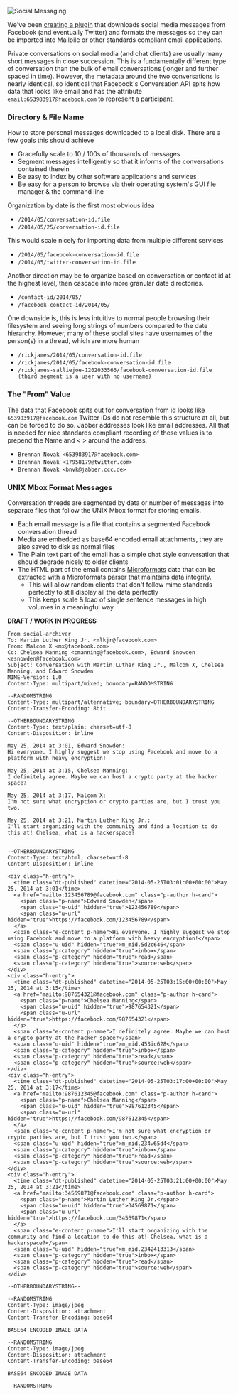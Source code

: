 ![Social Messaging](https://raw.github.com/wiki/pagekite/Mailpile/images/Social-Messaging.png)

We've been [creating a plugin](https://github.com/mailpile/social-archiver) that downloads social media messages from Facebook (and eventually Twitter) and formats the messages so they can be imported into Mailpile or other standards compliant email applications.

Private conversations on social media (and chat clients) are usually many short messages in close succession. This is a fundamentally different type of conversation than the bulk of email conversations (longer and further spaced in time). However, the metadata around the two conversations is nearly identical, so identical that Facebook's Conversation API spits how data that looks like email and has the attribute `email:653983917@facebook.com` to represent a participant.

### Directory & File Name

How to store personal messages downloaded to a local disk. There are a few goals this should achieve

* Gracefully scale to 10 / 100s of thousands of messages
* Segment messages intelligently so that it informs of the conversations contained therein
* Be easy to index by other software applications and services
* Be easy for a person to browse via their operating system's GUI file manager & the command line

Organization by date is the first most obvious idea

* `/2014/05/conversation-id.file`
* `/2014/05/25/conversation-id.file`

This would scale nicely for importing data from multiple different services

* `/2014/05/facebook-conversation-id.file`
* `/2014/05/twitter-conversation-id.file`

Another direction may be to organize based on conversation or contact id at the highest level, then cascade into more granular date directories.

* `/contact-id/2014/05/`
* `/facebook-contact-id/2014/05/`

One downside is, this is less intuitive to normal people browsing their filesystem and seeing long strings of numbers compared to the date hierarchy. However, many of these social sites have usernames of the person(s) in a thread, which are more human

* `/rickjames/2014/05/conversation-id.file`
* `/rickjames/2014/05/facebook-conversation-id.file`
* `/rickjames-salliejoe-1202033566/facebook-conversation-id.file (third segment is a user with no username)`


### The "From" Value

The data that Facebook spits out for conversation from id looks like `653983917@facebook.com` Twitter IDs do not resemble this structure at all, but can be forced to do so. Jabber addresses look like email addresses. All that is needed for nice standards compliant recording of these values is to prepend the Name and < > around the address.

* `Brennan Novak <653983917@facebook.com>`
* `Brennan Novak <17958179@twitter.com>`
* `Brennan Novak <bnvk@jabber.ccc.de>`


### UNIX Mbox Format Messages

Conversation threads are segmented by data or number of messages into separate files that follow the UNIX Mbox format for storing emails.

* Each email message is a file that contains a segmented Facebook conversation thread
* Media are embedded as base64 encoded email attachments, they are also saved to disk as normal files 
* The Plain text part of the email has a simple chat style conversation that should degrade nicely to older clients
* The HTML part of the email contains [Microformats](http://microformats.org) data that can be extracted with a Microformats parser that maintains data integrity.
    * This will allow random clients that don't follow mime standards perfectly to still display all the data perfectly
    * This keeps scale & load of single sentence messages in high volumes in a meaningful way

**DRAFT / WORK IN PROGRESS**

```
From social-archiver
To: Martin Luther King Jr. <mlkjr@facebook.com>
From: Malcom X <mx@facebook.com>
Cc: Chelsea Manning <cmanning@facebook.com>, Edward Snowden <esnowden@facebook.com>
Subject: Conversation with Martin Luther King Jr., Malcom X, Chelsea Manning, and Edward Snowden
MIME-Version: 1.0
Content-Type: multipart/mixed; boundary=RANDOMSTRING

--RANDOMSTRING
Content-Type: multipart/alternative; boundary=OTHERBOUNDARYSTRING
Content-Transfer-Encoding: 8bit

--OTHERBOUNDARYSTRING
Content-Type: text/plain; charset=utf-8
Content-Disposition: inline

May 25, 2014 at 3:01, Edward Snowden: 
Hi everyone. I highly suggest we stop using Facebook and move to a platform with heavy encryption!

May 25, 2014 at 3:15, Chelsea Manning:
I definitely agree. Maybe we can host a crypto party at the hacker space?

May 25, 2014 at 3:17, Malcom X:
I'm not sure what encryption or crypto parties are, but I trust you two.

May 25, 2014 at 3:21, Martin Luther King Jr.:
I'll start organizing with the community and find a location to do this at! Chelsea, what is a hackerspace?


--OTHERBOUNDARYSTRING
Content-Type: text/html; charset=utf-8
Content-Disposition: inline
    
<div class="h-entry">
  <time class="dt-published" datetime="2014-05-25T03:01:00+00:00">May 25, 2014 at 3:01</time>
  <a href="mailto:123456789@facebook.com" class="p-author h-card">
    <span class="p-name">Edward Snowden</span>
    <span class="u-uid" hidden="true">123456789</span>
    <span class="u-url" hidden="true">https://facebook.com/123456789</span>
  </a>
  <span class="e-content p-name">Hi everyone. I highly suggest we stop using Facebook and move to a platform with heavy encryption!</span>
  <span class="u-uid" hidden="true">m_mid.5d2c646</span>
  <span class="p-category" hidden="true">inbox</span>
  <span class="p-category" hidden="true">read</span>
  <span class="p-category" hidden="true">source:web</span>
</div>
<div class="h-entry">
  <time class="dt-published" datetime="2014-05-25T03:15:00+00:00">May 25, 2014 at 3:15</time>
  <a href="mailto:987654321@facebook.com" class="p-author h-card">
    <span class="p-name">Chelsea Manning</span>
    <span class="u-uid" hidden="true">987654321</span>
    <span class="u-url" hidden="true">https://facebook.com/987654321</span>
  </a>
  <span class="e-content p-name">I definitely agree. Maybe we can host a crypto party at the hacker space?</span>
  <span class="u-uid" hidden="true">m_mid.453ic628</span>
  <span class="p-category" hidden="true">inbox</span>
  <span class="p-category" hidden="true">read</span>
  <span class="p-category" hidden="true">source:web</span>  
</div> 
<div class="h-entry">
  <time class="dt-published" datetime="2014-05-25T03:17:00+00:00">May 25, 2014 at 3:17</time>
  <a href="mailto:987612345@facebook.com" class="p-author h-card">
    <span class="p-name">Chelsea Manning</span>
    <span class="u-uid" hidden="true">987612345</span>
    <span class="u-url" hidden="true">https://facebook.com/987612345</span>
  </a>
  <span class="e-content p-name">I'm not sure what encryption or crypto parties are, but I trust you two.</span>
  <span class="u-uid" hidden="true">m_mid.234w65d4</span>
  <span class="p-category" hidden="true">inbox</span>
  <span class="p-category" hidden="true">read</span>
  <span class="p-category" hidden="true">source:web</span>  
</div> 
<div class="h-entry">
  <time class="dt-published" datetime="2014-05-25T03:21:00+00:00">May 25, 2014 at 3:21</time>
  <a href="mailto:34569871@facebook.com" class="p-author h-card">
    <span class="p-name">Martin Luther King Jr.</span>
    <span class="u-uid" hidden="true">34569871</span>
    <span class="u-url" hidden="true">https://facebook.com/34569871</span>
  </a>
  <span class="e-content p-name">I'll start organizing with the community and find a location to do this at! Chelsea, what is a hackerspace?</span>
  <span class="u-uid" hidden="true">m_mid.2342413313</span>
  <span class="p-category" hidden="true">inbox</span>
  <span class="p-category" hidden="true">read</span>
  <span class="p-category" hidden="true">source:web</span>  
</div> 

--OTHERBOUNDARYSTRING--

--RANDOMSTRING
Content-Type: image/jpeg
Content-Disposition: attachment
Content-Transfer-Encoding: base64

BASE64 ENCODED IMAGE DATA

--RANDOMSTRING
Content-Type: image/jpeg
Content-Disposition: attachment
Content-Transfer-Encoding: base64

BASE64 ENCODED IMAGE DATA

--RANDOMSTRING--
```